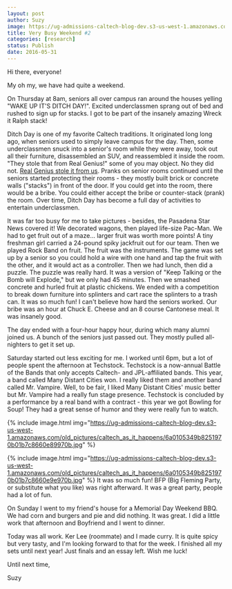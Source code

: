 ```yaml
---
layout: post
author: Suzy
image: https://ug-admissions-caltech-blog-dev.s3-us-west-1.amazonaws.com/old_pictures/caltech_as_it_happens/6a0105349b8251970b01b7c8660e64970b.jpg
title: Very Busy Weekend #2 
categories: [research]
status: Publish
date: 2016-05-31
---
```



Hi there, everyone!

My oh my, we have had quite a weekend.

On Thursday at 8am, seniors all over campus ran around the houses yelling "WAKE UP IT'S DITCH DAY!". Excited underclassmen sprang out of bed and rushed to sign up for stacks. I got to be part of the insanely amazing Wreck it Ralph stack!

Ditch Day is one of my favorite Caltech traditions. It originated long long ago, when seniors used to simply leave campus for the day. Then, some underclassmen snuck into a senior's room while they were away, took out all their furniture, disassembled an SUV, and reassembled it inside the room. "They stole that from Real Genius!" some of you may object. No they did not. <a href="https://alumnus.caltech.edu/erich/real_genius_refs.html">Real Genius stole it from us</a>. Pranks on senior rooms continued until the seniors started protecting their rooms - they mostly built brick or concrete walls ("stacks") in front of the door. If you could get into the room, there would be a bribe. You could either accept the bribe or counter-stack (prank) the room. Over time, Ditch Day has become a full day of activities to entertain underclassmen.

It was far too busy for me to take pictures - besides, the Pasadena Star News covered it! We decorated wagons, then played life-size Pac-Man. We had to get fruit out of a maze... larger fruit was worth more points! A tiny freshman girl carried a 24-pound spiky jackfruit out for our team. Then we played Rock Band on fruit. The fruit was the instruments. The game was set up by a senior so you could hold a wire with one hand and tap the fruit with the other, and it would act as a controller. Then we had lunch, then did a puzzle. The puzzle was really hard. It was a version of "Keep Talking or the Bomb will Explode," but we only had 45 minutes. Then we smashed concrete and hurled fruit at plastic chickens. We ended with a competition to break down furniture into splinters and cart race the splinters to a trash can. It was so much fun! I can't believe how hard the seniors worked. Our bribe was an hour at Chuck E. Cheese and an 8 course Cantonese meal. It was insanely good.

The day ended with a four-hour happy hour, during which many alumni joined us. A bunch of the seniors just passed out. They mostly pulled all-nighters to get it set up.

Saturday started out less exciting for me. I worked until 6pm, but a lot of people spent the afternoon at Techstock. Techstock is a now-annual Battle of the Bands that only accepts Caltech- and JPL-affiliated bands. This year, a band called Many Distant Cities won. I really liked them and another band called Mr. Vampire. Well, to be fair, I liked Many Distant Cities' music better but Mr. Vampire had a really fun stage presence. Techstock is concluded by a performance by a real band with a contract - this year we got Bowling for Soup! They had a great sense of humor and they were really fun to watch.


{% include image.html img="https://ug-admissions-caltech-blog-dev.s3-us-west-1.amazonaws.com/old_pictures/caltech_as_it_happens/6a0105349b8251970b01b7c8660e89970b.jpg" %}


{% include image.html img="https://ug-admissions-caltech-blog-dev.s3-us-west-1.amazonaws.com/old_pictures/caltech_as_it_happens/6a0105349b8251970b01b7c8660e9e970b.jpg" %}
It was so much fun! BFP (Big Fleming Party, or substitute what you like) was right afterward. It was a great party, people had a lot of fun.

On Sunday I went to my friend's house for a Memorial Day Weekend BBQ. We had corn and burgers and pie and did nothing. It was great. I did a little work that afternoon and Boyfriend and I went to dinner.

Today was all work. Ker Lee (roommate) and I made curry. It is quite spicy but very tasty, and I'm looking forward to that for the week. I finished all my sets until next year! Just finals and an essay left. Wish me luck!

Until next time,

Suzy

